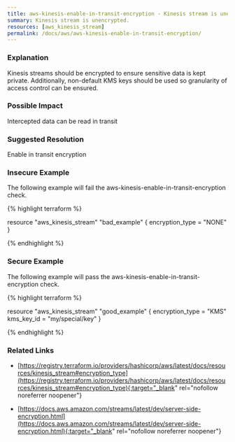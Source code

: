 ```yaml
---
title: aws-kinesis-enable-in-transit-encryption - Kinesis stream is unencrypted.
summary: Kinesis stream is unencrypted. 
resources: [aws_kinesis_stream] 
permalink: /docs/aws/aws-kinesis-enable-in-transit-encryption/
---
```

### Explanation


Kinesis streams should be encrypted to ensure sensitive data is kept private. Additionally, non-default KMS keys should be used so granularity of access control can be ensured.


### Possible Impact
Intercepted data can be read in transit

### Suggested Resolution
Enable in transit encryption


### Insecure Example

The following example will fail the aws-kinesis-enable-in-transit-encryption check.

{% highlight terraform %}

resource "aws_kinesis_stream" "bad_example" {
	encryption_type = "NONE"
}

{% endhighlight %}



### Secure Example

The following example will pass the aws-kinesis-enable-in-transit-encryption check.

{% highlight terraform %}

resource "aws_kinesis_stream" "good_example" {
	encryption_type = "KMS"
	kms_key_id = "my/special/key"
}

{% endhighlight %}



### Related Links


- [https://registry.terraform.io/providers/hashicorp/aws/latest/docs/resources/kinesis_stream#encryption_type](https://registry.terraform.io/providers/hashicorp/aws/latest/docs/resources/kinesis_stream#encryption_type){:target="_blank" rel="nofollow noreferrer noopener"}

- [https://docs.aws.amazon.com/streams/latest/dev/server-side-encryption.html](https://docs.aws.amazon.com/streams/latest/dev/server-side-encryption.html){:target="_blank" rel="nofollow noreferrer noopener"}


